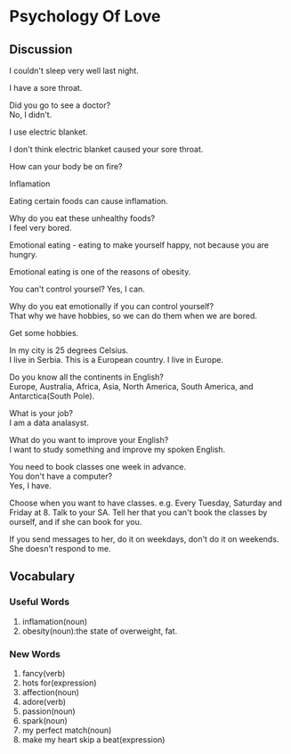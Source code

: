 # Psychology Of Love
## Discussion
I couldn't sleep very well last night.

I have a sore throat.  

Did you go to see a doctor?  
No, I didn't.  

I use electric blanket.  

I don't think electric blanket caused your sore throat.  

How can your body be on fire?  

Inflamation

Eating certain foods can cause inflamation.  

Why do you eat these unhealthy foods?  
I feel very bored.   

Emotional eating - eating to make yourself happy, not because you are hungry.  

Emotional eating is one of the reasons of obesity.  

You can't control yoursel? 
Yes, I can.  

Why do you eat emotionally if you can control yourself?  
That why we have hobbies, so we can do them when we are bored.  

Get some hobbies.  

In my city is 25 degrees Celsius.  
I live in Serbia. This is a European country. I live in Europe.   

Do you know all the continents in English?  
Europe, Australia, Africa, Asia, North America, South America, and Antarctica(South Pole).  

What is your job?  
I am a data analasyst.  

What do you want to improve your English?  
I want to study something and improve my spoken English.  

You need to book classes one week in advance.  
You don't have a computer?  
Yes, I have.  

Choose when you want to have classes. e.g. Every Tuesday, Saturday and Friday at 8. Talk to your SA. Tell her that you can't book the classes by ourself, and if she can book for you.  

If you send messages to her, do it on weekdays, don't do it on weekends.  
She doesn't respond to me.  

## Vocabulary
### Useful Words
1. inflamation(noun)
1. obesity(noun):the state of overweight, fat.


### New Words
1. fancy(verb)
1. hots for(expression)
1. affection(noun)
1. adore(verb)
1. passion(noun)
1. spark(noun)
1. my perfect match(noun)
1. make my heart skip a beat(expression)

